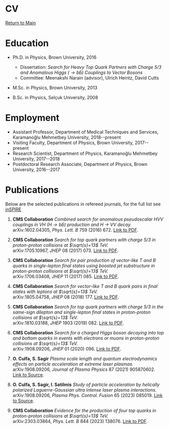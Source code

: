 # CV

[Return to Main](../README.md)

Education
=========

-   Ph.D. in Physics, Brown University, 2016
    -   Dissertation: *Search for Heavy Top Quark Partners with Charge 5/3 and Anomalous Higgs ($\to b\bar{b}$) Couplings to Vector Bosons*
    -   Committee: Meenakshi Narain (advisor), Ulrich Heintz, David Cutts

-   M.Sc. in Physics, Brown University, 2013
-   B.Sc. in Physics, Selçuk University, 2008
    
Employment
==========

-   Assistant Professor, Department of Medical Techniques and Services, Karamanoğlu Mehmetbey University, 2018--present
-   Visiting Faculty, Department of Physics, Brown University, 2017--present
-   Research Scientist, Department of Physics, Karamanoğlu Mehmetbey University, 2017--2018
-   Postdoctoral Research Associate, Department of Physics, Brown University, 2016--2017

Publications
==========

Below are the selected publications in refereed journals, for the full list see [inSPIRE](https://inspirehep.net/authors/1312895)

1. **CMS Collaboration** *Combined search for anomalous pseudoscalar HVV couplings in VH (H$\to b\bar{b}$) production and H $\to$ VV decay.*  
   arXiv:1602.04305, *Phys. Lett. B* 759 (2016) 672. [Link to PDF](https://inspirehep.net/files/163f830ef7a32c54f4ae6ea7c51d3816).

2. **CMS Collaboration** *Search for top quark partners with charge 5/3 in proton-proton collisions at $\sqrt{s}=13$ TeV.*  
   arXiv:1705.10967, *JHEP* 08 (2017) 073. [Link to PDF](https://inspirehep.net/files/633a63acb7f16899fdb2f9e17c182f80).

3. **CMS Collaboration** *Search for pair production of vector-like T and B quarks in single-lepton final states using boosted jet substructure in proton-proton collisions at $\sqrt{s}=13$ TeV.*  
   arXiv:1706.03408, *JHEP* 11 (2017) 085. [Link to PDF](https://inspirehep.net/files/bd014cefcefeada94e41e748c40d7f15).

4. **CMS Collaboration** *Search for vector-like T and B quark pairs in final states with leptons at $\sqrt{s}=13$ TeV.*  
   arXiv:1805.04758, *JHEP* 08 (2018) 177. [Link to PDF](https://inspirehep.net/files/e2eac891cc2b82a8b34a48c2f773ffed).

5. **CMS Collaboration** *Search for top quark partners with charge 5/3 in the same-sign dilepton and single-lepton final states in proton-proton collisions at $\sqrt{s}=13$ TeV.*  
   arXiv:1810.03188, *JHEP* 1903 (2019) 082. [Link to PDF](https://inspirehep.net/files/f3ac8b636656d9ee29ff71f219785aa1).

6. **CMS Collaboration** *Search for a charged Higgs boson decaying into top and bottom quarks in events with electrons or muons in proton-proton collisions at $\sqrt{s}=13$ TeV.*  
   arXiv:1908.09206, *JHEP* 01 (2020) 096. [Link to PDF](https://inspirehep.net/files/3fdb270e18e4414ec9c9cd400ddf84fd).

7. **O. Culfa, S. Sagir** *Plasma scale length and quantum electrodynamics effects on particle acceleration at extreme laser plasmas.*  
   arXiv:1908.09206, *Journal of Plasma Physics* 87 (2021) 905870602. [Link to Source](https://inspirehep.net/literature/1975964).

8. **O. Culfa, S. Sagir, I. Satilmis** *Study of particle acceleration by helically polarized Laguerre-Gaussian ultra intense laser plasma interactions.*  
   arXiv:1908.09206, *Plasma Phys. Control. Fusion* 65 (2023) 085019. [Link to Source](https://iopscience.iop.org/article/10.1088/1361-6587/acdaf4).

9. **CMS Collaboration** *Evidence for the production of four top quarks in proton-proton collisions at $\sqrt{s}=13$ TeV.*  
   arXiv:2303.03864, *Phys. Lett. B* 844 (2023) 138076. [Link to PDF](https://inspirehep.net/files/d1b5f630b033c2b26f61b998f0e6512b).

